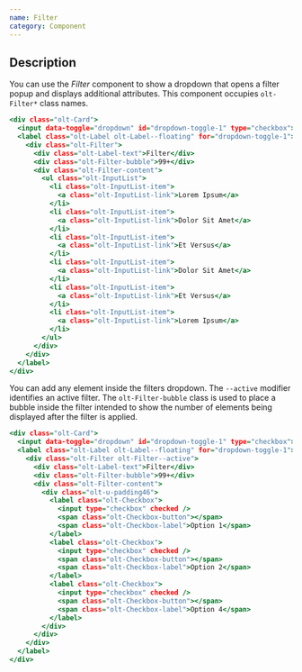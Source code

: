 ```yaml
---
name: Filter
category: Component
---
```


## Description

You can use the *Filter* component to show a dropdown that opens a filter popup and displays additional attributes. This component occupies `olt-Filter*` class names.


```basic.html
<div class="olt-Card">
  <input data-toggle="dropdown" id="dropdown-toggle-1" type="checkbox">
  <label class="olt-Label olt-Label--floating" for="dropdown-toggle-1">
    <div class="olt-Filter">
      <div class="olt-Label-text">Filter</div>
      <div class="olt-Filter-bubble">99+</div>
      <div class="olt-Filter-content">
        <ul class="olt-InputList">
          <li class="olt-InputList-item">
            <a class="olt-InputList-link">Lorem Ipsum</a>
          </li>
          <li class="olt-InputList-item">
            <a class="olt-InputList-link">Dolor Sit Amet</a>
          </li>
          <li class="olt-InputList-item">
            <a class="olt-InputList-link">Et Versus</a>
          </li>
          <li class="olt-InputList-item">
            <a class="olt-InputList-link">Dolor Sit Amet</a>
          </li>
          <li class="olt-InputList-item">
            <a class="olt-InputList-link">Et Versus</a>
          </li>
          <li class="olt-InputList-item">
            <a class="olt-InputList-link">Lorem Ipsum</a>
          </li>
        </ul>
      </div>
    </div>
  </label>
</div>
```

You can add any element inside the filters dropdown. The `--active` modifier identifies an active filter. The `olt-Filter-bubble` class is used to place a bubble inside the filter intended to show the number of elements being displayed after the filter is applied.

```checkboxfilter.html
<div class="olt-Card">
  <input data-toggle="dropdown" id="dropdown-toggle-1" type="checkbox">
  <label class="olt-Label olt-Label--floating" for="dropdown-toggle-1">
    <div class="olt-Filter olt-Filter--active">
      <div class="olt-Label-text">Filter</div>
      <div class="olt-Filter-bubble">99+</div>
      <div class="olt-Filter-content">
        <div class="olt-u-padding46">
          <label class="olt-Checkbox">
            <input type="checkbox" checked />
            <span class="olt-Checkbox-button"></span>
            <span class="olt-Checkbox-label">Option 1</span>
          </label>
          <label class="olt-Checkbox">
            <input type="checkbox" checked />
            <span class="olt-Checkbox-button"></span>
            <span class="olt-Checkbox-label">Option 2</span>
          </label>
          <label class="olt-Checkbox">
            <input type="checkbox" checked />
            <span class="olt-Checkbox-button"></span>
            <span class="olt-Checkbox-label">Option 4</span>
          </label>
        </div>
      </div>
    </div>
  </label>
</div>
```
